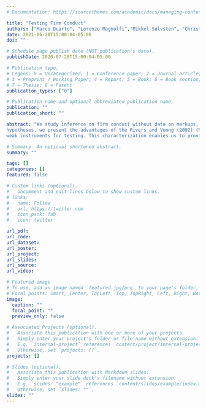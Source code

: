 ```yaml
---
# Documentation: https://sourcethemes.com/academic/docs/managing-content/

title: "Testing Firm Conduct"
authors: ["Marco Duarte", "Lorenzo Magnolfi","Mikkel Sølvsten", "Christopher Sullivan"]
date: 2021-06-28T15:00:04-05:00
doi: ""

# Schedule page publish date (NOT publication's date).
publishDate: 2020-07-28T15:00:04-05:00

# Publication type.
# Legend: 0 = Uncategorized; 1 = Conference paper; 2 = Journal article;
# 3 = Preprint / Working Paper; 4 = Report; 5 = Book; 6 = Book section;
# 7 = Thesis; 8 = Patent
publication_types: ["0"]

# Publication name and optional abbreviated publication name.
publication: ""
publication_short: ""

abstract: "We study inference on firm conduct without data on markups. Berry and Haile (2014) provide a testability condition requiring instruments. Implementing a test using this condition involves choosing both hypotheses and instruments, which affect inference. While the IO literature has adopted model selection and model assessment approaches to formulating
hypotheses, we present the advantages of the Rivers and Vuong (2002) (RV) model selection test under misspecification. However, the RV test may suffer from degeneracy, whereby inference is invalid. We characterize degeneracy as a weak instruments problem via a novel definition of
weak instruments for testing. This characterization enables us to provide a diagnostic for reliable inference. We illustrate our results in the setting of Villas-Boas (2007). We test conduct with three standard sets of instruments, one strong and two weak. Weak instruments cause the RV test to have no power. With strong instruments, models of double marginalization are rejected."

# Summary. An optional shortened abstract.
summary: ""

tags: []
categories: []
featured: false

# Custom links (optional).
#   Uncomment and edit lines below to show custom links.
# links:
# - name: Follow
#   url: https://twitter.com
#   icon_pack: fab
#   icon: twitter

url_pdf:
url_code:
url_dataset:
url_poster:
url_project:
url_slides:
url_source:
url_video:

# Featured image
# To use, add an image named `featured.jpg/png` to your page's folder. 
# Focal points: Smart, Center, TopLeft, Top, TopRight, Left, Right, BottomLeft, Bottom, BottomRight.
image:
  caption: ""
  focal_point: ""
  preview_only: false

# Associated Projects (optional).
#   Associate this publication with one or more of your projects.
#   Simply enter your project's folder or file name without extension.
#   E.g. `internal-project` references `content/project/internal-project/index.md`.
#   Otherwise, set `projects: []`.
projects: []

# Slides (optional).
#   Associate this publication with Markdown slides.
#   Simply enter your slide deck's filename without extension.
#   E.g. `slides: "example"` references `content/slides/example/index.md`.
#   Otherwise, set `slides: ""`.
slides: ""
---
```

